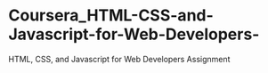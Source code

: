 # Coursera_HTML-CSS-and-Javascript-for-Web-Developers-
HTML, CSS, and Javascript for Web Developers Assignment
